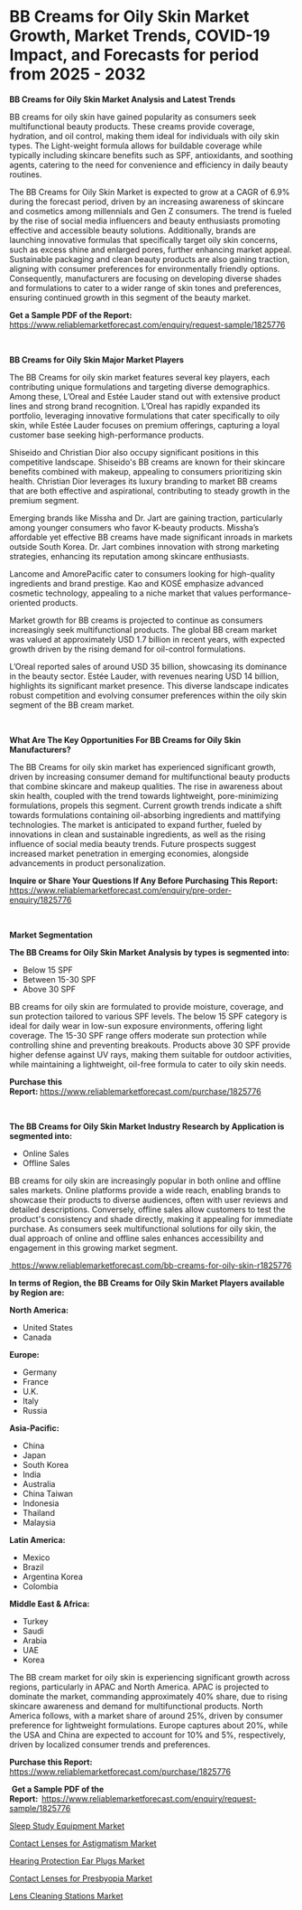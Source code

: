<p><h1>BB Creams for Oily Skin Market Growth, Market Trends, COVID-19 Impact, and Forecasts for period from 2025 - 2032</h1></p><p><strong>BB Creams for Oily Skin Market Analysis and Latest Trends</strong></p>
<p><p>BB creams for oily skin have gained popularity as consumers seek multifunctional beauty products. These creams provide coverage, hydration, and oil control, making them ideal for individuals with oily skin types. The Light-weight formula allows for buildable coverage while typically including skincare benefits such as SPF, antioxidants, and soothing agents, catering to the need for convenience and efficiency in daily beauty routines.</p><p>The BB Creams for Oily Skin Market is expected to grow at a CAGR of 6.9% during the forecast period, driven by an increasing awareness of skincare and cosmetics among millennials and Gen Z consumers. The trend is fueled by the rise of social media influencers and beauty enthusiasts promoting effective and accessible beauty solutions. Additionally, brands are launching innovative formulas that specifically target oily skin concerns, such as excess shine and enlarged pores, further enhancing market appeal. Sustainable packaging and clean beauty products are also gaining traction, aligning with consumer preferences for environmentally friendly options. Consequently, manufacturers are focusing on developing diverse shades and formulations to cater to a wider range of skin tones and preferences, ensuring continued growth in this segment of the beauty market.</p></p>
<p><strong>Get a Sample PDF of the Report:&nbsp;</strong> <a href="https://www.reliablemarketforecast.com/enquiry/request-sample/1825776?utm_campaign=1833&utm_medium=2&utm_source=Github&utm_content=ia&utm_term=04042025&utm_id=bb-creams-for-oily-skin">https://www.reliablemarketforecast.com/enquiry/request-sample/1825776</a></p>
<p>&nbsp;</p>
<p><strong>BB Creams for Oily Skin Major Market Players</strong></p>
<p><p>The BB Creams for oily skin market features several key players, each contributing unique formulations and targeting diverse demographics. Among these, L’Oreal and Estée Lauder stand out with extensive product lines and strong brand recognition. L’Oreal has rapidly expanded its portfolio, leveraging innovative formulations that cater specifically to oily skin, while Estée Lauder focuses on premium offerings, capturing a loyal customer base seeking high-performance products.</p><p>Shiseido and Christian Dior also occupy significant positions in this competitive landscape. Shiseido's BB creams are known for their skincare benefits combined with makeup, appealing to consumers prioritizing skin health. Christian Dior leverages its luxury branding to market BB creams that are both effective and aspirational, contributing to steady growth in the premium segment.</p><p>Emerging brands like Missha and Dr. Jart are gaining traction, particularly among younger consumers who favor K-beauty products. Missha’s affordable yet effective BB creams have made significant inroads in markets outside South Korea. Dr. Jart combines innovation with strong marketing strategies, enhancing its reputation among skincare enthusiasts.</p><p>Lancome and AmorePacific cater to consumers looking for high-quality ingredients and brand prestige. Kao and KOSÉ emphasize advanced cosmetic technology, appealing to a niche market that values performance-oriented products.</p><p>Market growth for BB creams is projected to continue as consumers increasingly seek multifunctional products. The global BB cream market was valued at approximately USD 1.7 billion in recent years, with expected growth driven by the rising demand for oil-control formulations.</p><p>L’Oreal reported sales of around USD 35 billion, showcasing its dominance in the beauty sector. Estée Lauder, with revenues nearing USD 14 billion, highlights its significant market presence. This diverse landscape indicates robust competition and evolving consumer preferences within the oily skin segment of the BB cream market.</p></p>
<p>&nbsp;</p>
<p><strong>What Are The Key Opportunities For BB Creams for Oily Skin Manufacturers?</strong></p>
<p><p>The BB Creams for oily skin market has experienced significant growth, driven by increasing consumer demand for multifunctional beauty products that combine skincare and makeup qualities. The rise in awareness about skin health, coupled with the trend towards lightweight, pore-minimizing formulations, propels this segment. Current growth trends indicate a shift towards formulations containing oil-absorbing ingredients and mattifying technologies. The market is anticipated to expand further, fueled by innovations in clean and sustainable ingredients, as well as the rising influence of social media beauty trends. Future prospects suggest increased market penetration in emerging economies, alongside advancements in product personalization.</p></p>
<p><strong>Inquire or Share Your Questions If Any Before Purchasing This Report:</strong> <a href="https://www.reliablemarketforecast.com/enquiry/pre-order-enquiry/1825776?utm_campaign=1833&utm_medium=2&utm_source=Github&utm_content=ia&utm_term=04042025&utm_id=bb-creams-for-oily-skin">https://www.reliablemarketforecast.com/enquiry/pre-order-enquiry/1825776</a></p>
<p>&nbsp;</p>
<p><strong>Market Segmentation</strong></p>
<p><strong>The BB Creams for Oily Skin Market Analysis by types is segmented into:</strong></p>
<p><ul><li>Below 15 SPF</li><li>Between 15-30 SPF</li><li>Above 30 SPF</li></ul></p>
<p><p>BB creams for oily skin are formulated to provide moisture, coverage, and sun protection tailored to various SPF levels. The below 15 SPF category is ideal for daily wear in low-sun exposure environments, offering light coverage. The 15-30 SPF range offers moderate sun protection while controlling shine and preventing breakouts. Products above 30 SPF provide higher defense against UV rays, making them suitable for outdoor activities, while maintaining a lightweight, oil-free formula to cater to oily skin needs.</p></p>
<p><strong>Purchase this Report:&nbsp;</strong><a href="https://www.reliablemarketforecast.com/purchase/1825776?utm_campaign=1833&utm_medium=2&utm_source=Github&utm_content=ia&utm_term=04042025&utm_id=bb-creams-for-oily-skin">https://www.reliablemarketforecast.com/purchase/1825776</a></p>
<p>&nbsp;</p>
<p><strong>The BB Creams for Oily Skin Market Industry Research by Application is segmented into:</strong></p>
<p><ul><li>Online Sales</li><li>Offline Sales</li></ul></p>
<p><p>BB creams for oily skin are increasingly popular in both online and offline sales markets. Online platforms provide a wide reach, enabling brands to showcase their products to diverse audiences, often with user reviews and detailed descriptions. Conversely, offline sales allow customers to test the product's consistency and shade directly, making it appealing for immediate purchase. As consumers seek multifunctional solutions for oily skin, the dual approach of online and offline sales enhances accessibility and engagement in this growing market segment.</p></p>
<p><a href="https://www.reliablemarketforecast.com/bb-creams-for-oily-skin-r1825776?utm_campaign=1833&utm_medium=2&utm_source=Github&utm_content=ia&utm_term=04042025&utm_id=bb-creams-for-oily-skin">&nbsp;https://www.reliablemarketforecast.com/bb-creams-for-oily-skin-r1825776</a></p>
<p><strong>In terms of Region, the BB Creams for Oily Skin Market Players available by Region are:</strong></p>
<p>
    <p> <strong> North America: </strong>
        <ul>
            <li>United States</li>
            <li>Canada</li>
        </ul>
        </p> 
    <p> <strong> Europe: </strong>
        <ul>
            <li>Germany</li>
            <li>France</li>
            <li>U.K.</li>
            <li>Italy</li>
            <li>Russia</li>
        </ul>
        </p> 
    <p> <strong> Asia-Pacific: </strong>
        <ul>
            <li>China</li>
            <li>Japan</li>
            <li>South Korea</li>
            <li>India</li>
            <li>Australia</li>
            <li>China Taiwan</li>
            <li>Indonesia</li>
            <li>Thailand</li>
            <li>Malaysia</li>
        </ul>
        </p> 
    <p> <strong> Latin America: </strong>
        <ul>
            <li>Mexico</li>
            <li>Brazil</li>
            <li>Argentina Korea</li>
            <li>Colombia</li>
        </ul>
        </p> 
    <p> <strong> Middle East & Africa: </strong>
        <ul>
            <li>Turkey</li>
            <li>Saudi</li>
            <li>Arabia</li>
            <li>UAE</li>
            <li>Korea</li>
        </ul>
    </p>
    </p>
<p><p>The BB cream market for oily skin is experiencing significant growth across regions, particularly in APAC and North America. APAC is projected to dominate the market, commanding approximately 40% share, due to rising skincare awareness and demand for multifunctional products. North America follows, with a market share of around 25%, driven by consumer preference for lightweight formulations. Europe captures about 20%, while the USA and China are expected to account for 10% and 5%, respectively, driven by localized consumer trends and preferences.</p></p>
<p><strong>Purchase this Report: </strong><a href="https://www.reliablemarketforecast.com/purchase/1825776?utm_campaign=1833&utm_medium=2&utm_source=Github&utm_content=ia&utm_term=04042025&utm_id=bb-creams-for-oily-skin">https://www.reliablemarketforecast.com/purchase/1825776</a></p>
<p>&nbsp;<strong>Get a Sample PDF of the Report:&nbsp;&nbsp;</strong><a href="https://www.reliablemarketforecast.com/enquiry/request-sample/1825776?utm_campaign=1833&utm_medium=2&utm_source=Github&utm_content=ia&utm_term=04042025&utm_id=bb-creams-for-oily-skin">https://www.reliablemarketforecast.com/enquiry/request-sample/1825776</a></p>
<p><strong></strong></p>
<p><p><a href="https://github.com/dahcheeviola/Market-Research-Report-List-1/blob/main/sleep-study-equipment-market.md?utm_campaign=1833&utm_medium=2&utm_source=Github&utm_content=ia&utm_term=04042025&utm_id=bb-creams-for-oily-skin">Sleep Study Equipment Market</a></p><p><a href="https://github.com/nellygussisy/Market-Research-Report-List-1/blob/main/contact-lenses-for-astigmatism-market.md?utm_campaign=1833&utm_medium=2&utm_source=Github&utm_content=ia&utm_term=04042025&utm_id=bb-creams-for-oily-skin">Contact Lenses for Astigmatism Market</a></p><p><a href="https://github.com/marrahcerpas05/Market-Research-Report-List-1/blob/main/hearing-protection-ear-plugs-market.md?utm_campaign=1833&utm_medium=2&utm_source=Github&utm_content=ia&utm_term=04042025&utm_id=bb-creams-for-oily-skin">Hearing Protection Ear Plugs Market</a></p><p><a href="https://github.com/budenhanelfc/Market-Research-Report-List-1/blob/main/contact-lenses-for-presbyopia-market.md?utm_campaign=1833&utm_medium=2&utm_source=Github&utm_content=ia&utm_term=04042025&utm_id=bb-creams-for-oily-skin">Contact Lenses for Presbyopia Market</a></p><p><a href="https://github.com/cagleplittrw/Market-Research-Report-List-1/blob/main/lens-cleaning-stations-market.md?utm_campaign=1833&utm_medium=2&utm_source=Github&utm_content=ia&utm_term=04042025&utm_id=bb-creams-for-oily-skin">Lens Cleaning Stations Market</a></p></p>